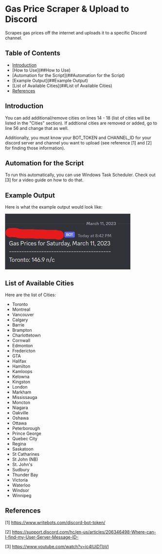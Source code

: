 # Gas Price Scraper & Upload to Discord
Scrapes gas prices off the internet and uploads it to a specific Discord channel.
## Table of Contents
- [Introduction](Introduction)
- [How to Use](##How to Use)
- [Automation for the Script](##Automation for the Script)
- [Example Output](##Example Output)
- [List of Available Cities](##List of Available Cities)
- [References](#References)

<h2 id="Introduction">Introduction</h2>
You can add additional/remove cities on lines 14 - 18 (list of cities will be listed in the "Cities" section). If addtional cities are removed or added, go to line 56 and change that as well.

Additionally, you must know your BOT_TOKEN and CHANNEL_ID for your discord server and channel you want to upload (see reference [1] and [2] for finding those information).
## Automation for the Script
To run this automatically, you can use Windows Task Scheduler. Check out [3] for a video guide on how to do that.
## Example Output

Here is what the example output would look like:

![My Image](images/git_image1.jpg)
## List of Available Cities

Here are the list of Cities:

- Toronto
- Montreal
- Vancouver
- Calgary
- Barrie
- Brampton
- Charlottetown
- Cornwall
- Edmonton
- Fredericton
- GTA
- Halifax
- Hamilton
- Kamloops
- Kelowna
- Kingston
- London
- Markham
- Mississauga
- Moncton
- Niagara
- Oakville
- Oshawa
- Ottawa
- Peterborough
- Prince George
- Quebec City
- Regina
- Saskatoon
- St Catharines
- St John (NB)
- St. John's
- Sudbury
- Thunder Bay
- Victoria
- Waterloo
- Windsor
- Winnipeg
## References

[1] https://www.writebots.com/discord-bot-token/

[2] https://support.discord.com/hc/en-us/articles/206346498-Where-can-I-find-my-User-Server-Message-ID-

[3] https://www.youtube.com/watch?v=ic4lUiDTbVI
